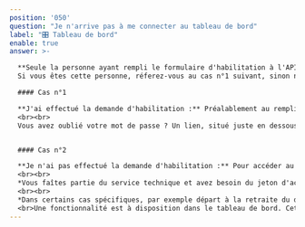 ```yaml
---
position: '050'
question: "Je n'arrive pas à me connecter au tableau de bord"
label: "🎛 Tableau de bord"
enable: true
answer: >-

  **Seule la personne ayant rempli le formulaire d'habilitation à l'API Entreprise possède un compte** donnant accès au tableau de bord.
  Si vous êtes cette personne, réferez-vous au cas n°1 suivant, sinon nous vous invitons à lire le cas n°2.

  #### Cas n°1

  **J'ai effectué la demande d'habilitation :** Préalablement au remplissage du formulaire d'habilitation, vous avez créé un compte sur la plateforme api.gouv.fr. Pour accéder au tableau de bord API Entreprise, vous avez besoin des mêmes identifiants API.gouv : adresse mail et mot de passe.
  <br><br>
  Vous avez oublié votre mot de passe ? Un lien, situé juste en dessous du formulaire de connection vous permet de le régénérer. Écrivez votre adresse mail, un courriel vous sera envoyé automatiquement pour changer votre mot de passe et vous connecter.


  #### Cas n°2

  **Je n'ai pas effectué la demande d'habilitation :** Pour accéder au tableau de bord, vous devez vous référer à la personne qui a effectué la demande d'habilitation.
  <br><br>
  *Vous faîtes partie du service technique et avez besoin du jeton d'accès car vous participez à l'intégration de l'API Entreprise*, vous pouvez demander au responsable du tableau de bord d'utiliser une fonctionnalité vous transmettant un lien d'accès temporaire au jeton. Pour en savoir plus, référez vous à la rubrique [Transmettre le jeton d'accès](../doc/#transmettre-le-jeton-daccès) de la documentation.
  <br><br>
  *Dans certains cas spécifiques, par exemple départ à la retraite du demandeur, changement de poste, etc.*, un transfert de compte peut être nécessaire.
  <br>Une fonctionnalité est à disposition dans le tableau de bord. Cette opération nécessite l’accord explicite du demandeur et est instruite manuellement par nos services.
---
```

